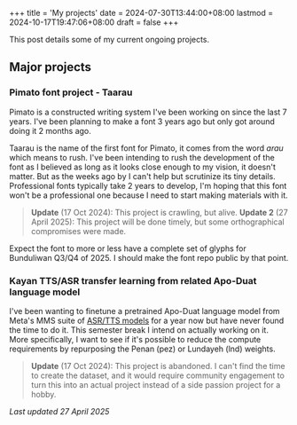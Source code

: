 +++
title = 'My projects'
date = 2024-07-30T13:44:00+08:00
lastmod = 2024-10-17T19:47:06+08:00
draft = false
+++

This post details some of my current ongoing projects.

## Major projects

### Pimato font project - Taarau
Pimato is a constructed writing system I've been working on since the last 7 years. I've been planning to make a font 3 years ago but only got around doing it 2 months ago.

Taarau is the name of the first font for Pimato, it comes from the word *arau* which means to rush. I've been intending to rush the development of the font as I believed as long as it looks close enough to my vision, it doesn't matter. But as the weeks ago by I can't help but scrutinize its tiny details. Professional fonts typically take 2 years to develop, I'm hoping that this font won't be a professional one because I need to start making materials with it.

> **Update** (17 Oct 2024): This project is crawling, but alive.
> **Update 2** (27 April 2025): This project will be done timely, but some orthographical compromises were made.

Expect the font to more or less have a complete set of glyphs for Bunduliwan Q3/Q4 of 2025. I should make the font repo public by that point.

### Kayan TTS/ASR transfer learning from related Apo-Duat language model
I've been wanting to finetune a pretrained Apo-Duat language model from Meta's MMS suite of [ASR/TTS models](https://github.com/facebookresearch/fairseq/tree/main/examples/mms "Title") for a year now but have never found the time to do it. This semester break I intend on actually working on it. More specifically, I want to see if it's possible to reduce the compute requirements by repurposing the Penan (pez) or Lundayeh (lnd) weights.

> **Update** (17 Oct 2024): This project is abandoned. I can't find the time to create the dataset, and it would require community engagement to turn this into an actual project instead of a side passion project for a hobby.

*Last updated 27 April 2025*